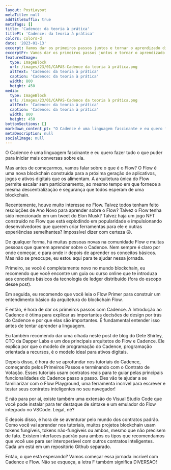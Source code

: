 ```yaml
---
layout: PostLayout
metaTitle: null
addTitleSuffix: true
metaTags: []
title: 'Cadence: da teoria à prática'
titlePt: 'Cadence: da teoria à prática'
colors: colors-d
date: '2023-01-13'
excerpt: Vamos dar os primeiros passos juntos e tornar o aprendizado divertido
excerptFr: Vamos dar os primeiros passos juntos e tornar o aprendizado divertido
featuredImage:
  type: ImageBlock
  url: /images/23/01/CAPAS-Cadence da teoria à prática.png
  altText: 'Cadence: da teoria à prática'
  caption: 'Cadence: da teoria à prática'
  width: 800
  height: 450
media:
  type: ImageBlock
  url: /images/23/01/CAPAS-Cadence da teoria à prática.png
  altText: 'Cadence: da teoria à prática'
  caption: 'Cadence: da teoria à prática'
  width: 800
  height: 450
bottomSections: []
markdown_content_pt: "O Cadence é uma linguagem fascinante e eu quero fazer tudo o que puder para iniciar mais conversas sobre ela.\n\nMas antes de começarmos, vamos falar sobre o que é o Flow? O Flow é uma nova blockchain construída para a próxima geração de aplicativos, jogos e ativos digitais que os alimentam. A arquitetura única do Flow permite escalar sem particionamento, ao mesmo tempo em que fornece a mesma descentralização e segurança que todos esperam de uma blockchain.\n\nRecentemente, houve muito interesse no Flow. Talvez todos tenham feito resoluções de Ano Novo para aprender sobre o Flow? Talvez o Flow tenha sido mencionado em um tweet do Elon Musk? Talvez haja um jogo NFT construído no Flow que está explodindo em popularidade e impulsionando desenvolvedores que querem criar ferramentas para ele e outras experiências semelhantes? Impossível dizer com certeza \U0001F61C.\n\nDe qualquer forma, há muitas pessoas novas na comunidade Flow e muitas pessoas que querem aprender sobre o Cadence. Nem sempre é claro por onde começar, e para onde ir depois de aprender os conceitos básicos. Mas não se preocupe, eu estou aqui para te ajudar nessa jornada.\n\nPrimeiro, se você é completamente novo no mundo blockchain, eu recomendo que você encontre um guia ou curso online que te introduza aos conceitos básicos da tecnologia de ledger distribuído (fora do escopo desse post).\n\nEm seguida, eu recomendo que você leia o Flow Primer para construir um entendimento básico da arquitetura do blockchain Flow.\n\nE então, é hora de dar os primeiros passos com Cadence. A Introdução ao Cadence é ótima para explicar as importantes decisões de design por trás do Cadence e por que elas são importantes. É fundamental entender isso antes de tentar aprender a linguagem.\n\nEu também recomendo dar uma olhada neste post de blog do Dete Shirley, CTO da Dapper Labs e um dos principais arquitetos do Flow e Cadence. Ele explica por que o modelo de programação do Cadence, programação orientada a recursos, é o modelo ideal para ativos digitais.\n\nDepois disso, é hora de se aprofundar nos tutoriais do Cadence, começando pelos Primeiros Passos e terminando com o Contrato de Votação. Esses tutoriais usam contratos reais para te guiar pelas principais funcionalidades do Cadence passo a passo. Eles vão te ajudar a se familiarizar com o Flow Playground, uma ferramenta incrível para escrever e testar seus contratos inteligentes no seu navegador!\n\nE não para por aí, existe também uma extensão do Visual Studio Code que você pode instalar para ter destaque de sintaxe e um emulador do Flow integrado no VSCode. Legal, né?\n\nE depois disso, é hora de se aventurar pelo mundo dos contratos padrão. Como você vai aprender nos tutoriais, muitos projetos blockchain usam tokens fungíveis, tokens não-fungíveis ou ambos, mesmo que não precisem de fato. Existem interfaces padrão para ambos os tipos que recomendamos que você use para ser interoperável com outros contratos inteligentes. Cada um está em um repositório Github separado.\n\nEntão, o que está esperando? Vamos começar essa jornada incrível com Cadence e Flow. Não se esqueça, a letra F também significa DIVERSAO!\n\n\n\n"
metaDescription: null
socialImage: null
---
```

O Cadence é uma linguagem fascinante e eu quero fazer tudo o que puder para iniciar mais conversas sobre ela.

Mas antes de começarmos, vamos falar sobre o que é o Flow? O Flow é uma nova blockchain construída para a próxima geração de aplicativos, jogos e ativos digitais que os alimentam. A arquitetura única do Flow permite escalar sem particionamento, ao mesmo tempo em que fornece a mesma descentralização e segurança que todos esperam de uma blockchain.

Recentemente, houve muito interesse no Flow. Talvez todos tenham feito resoluções de Ano Novo para aprender sobre o Flow? Talvez o Flow tenha sido mencionado em um tweet do Elon Musk? Talvez haja um jogo NFT construído no Flow que está explodindo em popularidade e impulsionando desenvolvedores que querem criar ferramentas para ele e outras experiências semelhantes? Impossível dizer com certeza 😜.

De qualquer forma, há muitas pessoas novas na comunidade Flow e muitas pessoas que querem aprender sobre o Cadence. Nem sempre é claro por onde começar, e para onde ir depois de aprender os conceitos básicos. Mas não se preocupe, eu estou aqui para te ajudar nessa jornada.

Primeiro, se você é completamente novo no mundo blockchain, eu recomendo que você encontre um guia ou curso online que te introduza aos conceitos básicos da tecnologia de ledger distribuído (fora do escopo desse post).

Em seguida, eu recomendo que você leia o Flow Primer para construir um entendimento básico da arquitetura do blockchain Flow.

E então, é hora de dar os primeiros passos com Cadence. A Introdução ao Cadence é ótima para explicar as importantes decisões de design por trás do Cadence e por que elas são importantes. É fundamental entender isso antes de tentar aprender a linguagem.

Eu também recomendo dar uma olhada neste post de blog do Dete Shirley, CTO da Dapper Labs e um dos principais arquitetos do Flow e Cadence. Ele explica por que o modelo de programação do Cadence, programação orientada a recursos, é o modelo ideal para ativos digitais.

Depois disso, é hora de se aprofundar nos tutoriais do Cadence, começando pelos Primeiros Passos e terminando com o Contrato de Votação. Esses tutoriais usam contratos reais para te guiar pelas principais funcionalidades do Cadence passo a passo. Eles vão te ajudar a se familiarizar com o Flow Playground, uma ferramenta incrível para escrever e testar seus contratos inteligentes no seu navegador!

E não para por aí, existe também uma extensão do Visual Studio Code que você pode instalar para ter destaque de sintaxe e um emulador do Flow integrado no VSCode. Legal, né?

E depois disso, é hora de se aventurar pelo mundo dos contratos padrão. Como você vai aprender nos tutoriais, muitos projetos blockchain usam tokens fungíveis, tokens não-fungíveis ou ambos, mesmo que não precisem de fato. Existem interfaces padrão para ambos os tipos que recomendamos que você use para ser interoperável com outros contratos inteligentes. Cada um está em um repositório Github separado.

Então, o que está esperando? Vamos começar essa jornada incrível com Cadence e Flow. Não se esqueça, a letra F também significa DIVERSAO!


